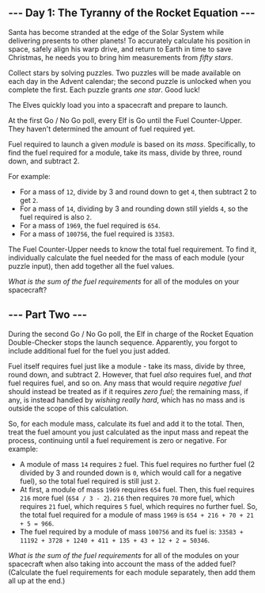 <article class="day-desc"><h2>--- Day 1: The Tyranny of the Rocket Equation ---</h2><p>Santa has become stranded at the edge of the Solar System while delivering presents to other planets! To accurately calculate his position in space, safely align his warp drive, and return to Earth in time to save Christmas, he needs you to bring him <span title="If only you had time to grab an astrolabe.">measurements</span> from <em class="star">fifty stars</em>.</p>
<p>Collect stars by solving puzzles.  Two puzzles will be made available on each day in the Advent calendar; the second puzzle is unlocked when you complete the first.  Each puzzle grants <em class="star">one star</em>. Good luck!</p>
<p>The Elves quickly load you into a spacecraft and prepare to launch.</p>
<p>At the first Go / No Go poll, every Elf is Go until the Fuel Counter-Upper.  They haven't determined the amount of fuel required yet.</p>
<p>Fuel required to launch a given <em>module</em> is based on its <em>mass</em>.  Specifically, to find the fuel required for a module, take its mass, divide by three, round down, and subtract 2.</p>
<p>For example:</p>
<ul>
<li>For a mass of <code>12</code>, divide by 3 and round down to get <code>4</code>, then subtract 2 to get <code>2</code>.</li>
<li>For a mass of <code>14</code>, dividing by 3 and rounding down still yields <code>4</code>, so the fuel required is also <code>2</code>.</li>
<li>For a mass of <code>1969</code>, the fuel required is <code>654</code>.</li>
<li>For a mass of <code>100756</code>, the fuel required is <code>33583</code>.</li>
</ul>
<p>The Fuel Counter-Upper needs to know the total fuel requirement.  To find it, individually calculate the fuel needed for the mass of each module (your puzzle input), then add together all the fuel values.</p>
<p><em>What is the sum of the fuel requirements</em> for all of the modules on your spacecraft?</p>
</article><article class="day-desc"><h2 id="part2">--- Part Two ---</h2><p>During the second Go / No Go poll, the Elf in charge of the Rocket Equation Double-Checker stops the launch sequence.  Apparently, you forgot to include additional fuel for the fuel you just added.</p>
<p>Fuel itself requires fuel just like a module - take its mass, divide by three, round down, and subtract 2.  However, that fuel <em>also</em> requires fuel, and <em>that</em> fuel requires fuel, and so on.  Any mass that would require <em>negative fuel</em> should instead be treated as if it requires <em>zero fuel</em>; the remaining mass, if any, is instead handled by <em>wishing really hard</em>, which has no mass and is outside the scope of this calculation.</p>
<p>So, for each module mass, calculate its fuel and add it to the total.  Then, treat the fuel amount you just calculated as the input mass and repeat the process, continuing until a fuel requirement is zero or negative. For example:</p>
<ul>
<li>A module of mass <code>14</code> requires <code>2</code> fuel.  This fuel requires no further fuel (2 divided by 3 and rounded down is <code>0</code>, which would call for a negative fuel), so the total fuel required is still just <code>2</code>.</li>
<li>At first, a module of mass <code>1969</code> requires <code>654</code> fuel.  Then, this fuel requires <code>216</code> more fuel (<code>654 / 3 - 2</code>).  <code>216</code> then requires <code>70</code> more fuel, which requires <code>21</code> fuel, which requires <code>5</code> fuel, which requires no further fuel.  So, the total fuel required for a module of mass <code>1969</code> is <code>654 + 216 + 70 + 21 + 5 = 966</code>.</li>
<li>The fuel required by a module of mass <code>100756</code> and its fuel is: <code>33583 + 11192 + 3728 + 1240 + 411 + 135 + 43 + 12 + 2 = 50346</code>.</li>
</ul>
<p><em>What is the sum of the fuel requirements</em> for all of the modules on your spacecraft when also taking into account the mass of the added fuel? (Calculate the fuel requirements for each module separately, then add them all up at the end.)</p>
</article>
